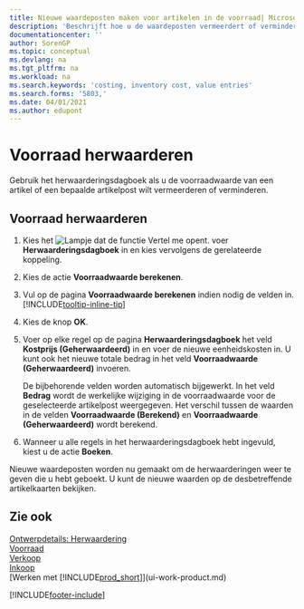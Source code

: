```yaml
---
title: Nieuwe waardeposten maken voor artikelen in de voorraad| Microsoft Docs
description: 'Beschrijft hoe u de waardeposten vermeerdert of vermindert van een of meer artikelen in voorraad door de huidige, berekende waarde ervan te boeken.'
documentationcenter: ''
author: SorenGP
ms.topic: conceptual
ms.devlang: na
ms.tgt_pltfrm: na
ms.workload: na
ms.search.keywords: 'costing, inventory cost, value entries'
ms.search.forms: '5803,'
ms.date: 04/01/2021
ms.author: edupont
---
```

# Voorraad herwaarderen
Gebruik het herwaarderingsdagboek als u de voorraadwaarde van een artikel of een bepaalde artikelpost wilt vermeerderen of verminderen.

## Voorraad herwaarderen
1. Kies het ![Lampje dat de functie Vertel me opent.](media/ui-search/search_small.png "Vertel me wat u wilt doen") voer **Herwaarderingsdagboek** in en kies vervolgens de gerelateerde koppeling.
2. Kies de actie **Voorraadwaarde berekenen**.
3. Vul op de pagina **Voorraadwaarde berekenen** indien nodig de velden in. [!INCLUDE[tooltip-inline-tip](includes/tooltip-inline-tip_md.md)]
4. Kies de knop **OK**.
5. Voer op elke regel op de pagina **Herwaarderingsdagboek** het veld **Kostprijs (Geherwaardeerd)** in en voer de nieuwe eenheidskosten in. U kunt ook het nieuwe totale bedrag in het veld **Voorraadwaarde (Geherwaardeerd)** invoeren.

    De bijbehorende velden worden automatisch bijgewerkt. In het veld **Bedrag** wordt de werkelijke wijziging in de voorraadwaarde voor de geselecteerde artikelpost weergegeven. Het verschil tussen de waarden in de velden **Voorraadwaarde (Berekend)** en **Voorraadwaarde (Geherwaardeerd)** wordt berekend.
6. Wanneer u alle regels in het herwaarderingsdagboek hebt ingevuld, kiest u de actie **Boeken**.

Nieuwe waardeposten worden nu gemaakt om de herwaarderingen weer te geven die u hebt geboekt. U kunt de nieuwe waarden op de desbetreffende artikelkaarten bekijken.

## Zie ook
[Ontwerpdetails: Herwaardering](design-details-revaluation.md)  
[Voorraad](inventory-manage-inventory.md)  
[Verkoop](sales-manage-sales.md)  
[Inkoop](purchasing-manage-purchasing.md)  
[Werken met [!INCLUDE[prod_short](includes/prod_short.md)]](ui-work-product.md)


[!INCLUDE[footer-include](includes/footer-banner.md)]